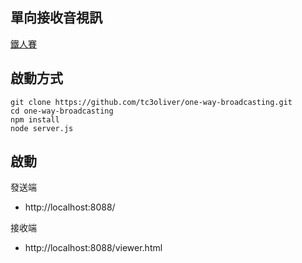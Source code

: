 ## 單向接收音視訊
[鐵人賽](https://ithelp.ithome.com.tw/users/20130062/ironman/3918)

## 啟動方式
```
git clone https://github.com/tc3oliver/one-way-broadcasting.git
cd one-way-broadcasting
npm install
node server.js
```

## 啟動
發送端  
- http://localhost:8088/

接收端  
- http://localhost:8088/viewer.html